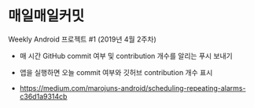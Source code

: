 # 매일매일커밋
Weekly Android 프로젝트 #1 (2019년 4월 2주차)

- 매 시간 GitHub commit 여부 및 contribution 개수를 알리는 푸시 보내기
- 앱을 실행하면 오늘 commit 여부와 깃허브 contribution 개수 표시

- https://medium.com/marojuns-android/scheduling-repeating-alarms-c36d1a9314cb